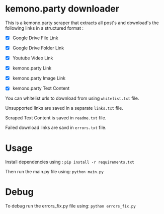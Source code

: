 # kemono.party downloader

This is a kemono.party scraper that extracts all post's and download's the following links in a structured format :

- [x] Google Drive File Link 
- [x] Google Drive Folder Link 
- [x] Youtube Video Link 
- [x] kemono.party Link 
- [x] kemono.party Image Link
- [x] kemono.party Text Content 


You can whitelist urls to download from using `whitelist.txt` file.

Unsupported links are saved in a separate `links.txt` file.

Scraped Text Content is saved in `readme.txt` file.

Failed download links are savd in `errors.txt` file.

# Usage
Install dependencies using :
`pip install -r requirements.txt`

Then run the main.py file using:
`python main.py`

# Debug
To debug run the errors_fix.py file using:
`python errors_fix.py`
